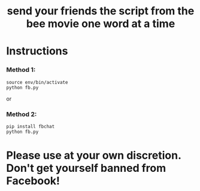 # <h1 align="center">send your friends the script from the bee movie one word at a time</h1>

# Instructions

### Method 1:
```
source env/bin/activate
python fb.py
```
or
### Method 2:
```
pip install fbchat
python fb.py
```

# Please use at your own discretion. Don't get yourself banned from Facebook! 
